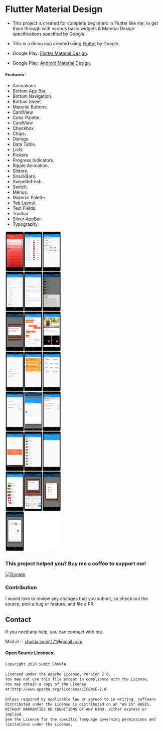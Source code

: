 # Flutter Material Design

- This project is created for complete beginners in Flutter like me, to get them through with various basic widgets & Material Design specifications specified by Google.

- This is a demo app created using [Flutter](https://flutter.dev/) by Google.

- Google Play: [Flutter Material Design](https://play.google.com/store/apps/details?id=com.fluttermaterialdesign).
- Google Play: [Android Material Design](https://play.google.com/store/apps/details?id=com.sumit.mymaterialdesign).

 #### Features :
- Animations
- Bottom App Bar.
- Bottom Navigation.
- Bottom Sheet.
- Material Buttons.
- CardView.
- Color Palette.
- CardView
- Checkbox
- Chips.
- Dialogs.
- Data Table.
- Lists.
- Pickers
- Progress Indicators.
- Ripple Animation.
- Sliders.
- SnackBars.
- SwipeRefresh.
- Switch.
- Menus.
- Material Palette.
- Tab Layout.
- Text Fields.
- Toolbar
- Sliver AppBar.
- Typography.

![image](https://github.com/SumitShukla007/Flutter_Material_Design/blob/master/images/flutter_md_images.jpg)


### This project helped you? Buy me a coffee to support me!
[![Donate](https://img.shields.io/badge/Donate-PayPal-green.svg)](paypal.me/sumitshukla007)

### Contribution
I would love to review any changes that you submit, so check out the source, pick a bug or feature, and file a PR.

## Contact
If you need any help, you can connect with me.

Mail at :- shukla.sumit171@gmail.com

#### Open Source Licenses:
    Copyright 2020 Sumit Shukla

    Licensed under the Apache License, Version 2.0.
    You may not use this file except in compliance with the License.
    You may obtain a copy of the License at:http://www.apache.org/licenses/LICENSE-2.0

    Unless required by applicable law or agreed to in writing, software
    distributed under the License is distributed on an "AS IS" BASIS,
    WITHOUT WARRANTIES OR CONDITIONS OF ANY KIND, either express or implied.
    See the License for the specific language governing permissions and
    limitations under the License.

